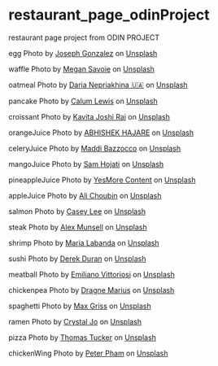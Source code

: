 # restaurant_page_odinProject

restaurant page project from ODIN PROJECT

egg Photo by <a href="https://unsplash.com/@miracletwentyone?utm_content=creditCopyText&utm_medium=referral&utm_source=unsplash">Joseph Gonzalez</a> on <a href="https://unsplash.com/photos/sunny-side-up-egg-with-bread-beside-fork-QaGDmf5tMiE?utm_content=creditCopyText&utm_medium=referral&utm_source=unsplash">Unsplash</a>

waffle Photo by <a href="https://unsplash.com/@megsavyy?utm_content=creditCopyText&utm_medium=referral&utm_source=unsplash">Megan Savoie</a> on <a href="https://unsplash.com/photos/photo-of-waffles-beside-bowls-of-strawberries-banana-and-black-berries-MpJ9SFp2lM8?utm_content=creditCopyText&utm_medium=referral&utm_source=unsplash">Unsplash</a>

oatmeal Photo by <a href="https://unsplash.com/@epicantus?utm_content=creditCopyText&utm_medium=referral&utm_source=unsplash">Daria Nepriakhina 🇺🇦</a> on <a href="https://unsplash.com/photos/oatmeal-with-milk--0gya0UbwPs?utm_content=creditCopyText&utm_medium=referral&utm_source=unsplash">Unsplash</a>

pancake Photo by <a href="https://unsplash.com/@calumlewis?utm_content=creditCopyText&utm_medium=referral&utm_source=unsplash">Calum Lewis</a> on <a href="https://unsplash.com/photos/blue-and-white-ceramic-plate-with-pancakes-8Nc_oQsc2qQ?utm_content=creditCopyText&utm_medium=referral&utm_source=unsplash">Unsplash</a>

croissant Photo by <a href="https://unsplash.com/@kjrai?utm_content=creditCopyText&utm_medium=referral&utm_source=unsplash">Kavita Joshi Rai</a> on <a href="https://unsplash.com/photos/croissant-on-top-of-stainless-steel-tray-lE5O9DktAQY?utm_content=creditCopyText&utm_medium=referral&utm_source=unsplash">Unsplash</a>

orangeJuice Photo by <a href="https://unsplash.com/@abhishek_hajare?utm_content=creditCopyText&utm_medium=referral&utm_source=unsplash">ABHISHEK HAJARE</a> on <a href="https://unsplash.com/photos/orange-juice-in-clear-drinking-glass-kkrXVKK-jhg?utm_content=creditCopyText&utm_medium=referral&utm_source=unsplash">Unsplash</a>

celeryJuice Photo by <a href="https://unsplash.com/@maddibazzocco?utm_content=creditCopyText&utm_medium=referral&utm_source=unsplash">Maddi Bazzocco</a> on <a href="https://unsplash.com/photos/clear-glass-pitcher-beside-clear-rocks-glass-gaqfzS7YLrc?utm_content=creditCopyText&utm_medium=referral&utm_source=unsplash">Unsplash</a>

mangoJuice Photo by <a href="https://unsplash.com/@samhojati?utm_content=creditCopyText&utm_medium=referral&utm_source=unsplash">Sam Hojati</a> on <a href="https://unsplash.com/photos/mango-and-lemon-juice-lw8GflbJwLc?utm_content=creditCopyText&utm_medium=referral&utm_source=unsplash">Unsplash</a>

pineappleJuice Photo by <a href="https://unsplash.com/@yesmorecontent?utm_content=creditCopyText&utm_medium=referral&utm_source=unsplash">YesMore Content</a> on <a href="https://unsplash.com/photos/clear-drinking-glass-with-yellow-liquid-yB0Bm2QqChQ?utm_content=creditCopyText&utm_medium=referral&utm_source=unsplash">Unsplash</a>

appleJuice Photo by <a href="https://unsplash.com/@alichoubin?utm_content=creditCopyText&utm_medium=referral&utm_source=unsplash">Ali Choubin</a> on <a href="https://unsplash.com/photos/person-holding-green-fruit-shake-9hNdI1kt8Ks?utm_content=creditCopyText&utm_medium=referral&utm_source=unsplash">Unsplash</a>

salmon Photo by <a href="https://unsplash.com/@simplethemes?utm_content=creditCopyText&utm_medium=referral&utm_source=unsplash">Casey Lee</a> on <a href="https://unsplash.com/photos/cooked-food-awj7sRviVXo?utm_content=creditCopyText&utm_medium=referral&utm_source=unsplash">Unsplash</a>

steak Photo by <a href="https://unsplash.com/@alexmunsell?utm_content=creditCopyText&utm_medium=referral&utm_source=unsplash">Alex Munsell</a> on <a href="https://unsplash.com/photos/close-up-photo-of-cooked-food-on-square-white-plate-auIbTAcSH6E?utm_content=creditCopyText&utm_medium=referral&utm_source=unsplash">Unsplash</a>

shrimp Photo by <a href="https://unsplash.com/@shemanska?utm_content=creditCopyText&utm_medium=referral&utm_source=unsplash">Maria Labanda</a> on <a href="https://unsplash.com/photos/cooked-shrimp-platter-hEKN_m0qGMA?utm_content=creditCopyText&utm_medium=referral&utm_source=unsplash">Unsplash</a>

sushi Photo by <a href="https://unsplash.com/@derekduran?utm_content=creditCopyText&utm_medium=referral&utm_source=unsplash">Derek Duran</a> on <a href="https://unsplash.com/photos/sushi-on-white-ceramic-plate-Jz4QMhLvGgw?utm_content=creditCopyText&utm_medium=referral&utm_source=unsplash">Unsplash</a>

meatball Photo by <a href="https://unsplash.com/@emilianovittoriosi?utm_content=creditCopyText&utm_medium=referral&utm_source=unsplash">Emiliano Vittoriosi</a> on <a href="https://unsplash.com/photos/meat-balls-on-oval-white-plate-OFismyezPnY?utm_content=creditCopyText&utm_medium=referral&utm_source=unsplash">Unsplash</a>

chickenpea Photo by <a href="https://unsplash.com/@marius_dragne?utm_content=creditCopyText&utm_medium=referral&utm_source=unsplash">Dragne Marius</a> on <a href="https://unsplash.com/photos/steamed-rice-and-meat-dish-EdzsUFqHbaY?utm_content=creditCopyText&utm_medium=referral&utm_source=unsplash">Unsplash</a>

spaghetti Photo by <a href="https://unsplash.com/@grissphoto?utm_content=creditCopyText&utm_medium=referral&utm_source=unsplash">Max Griss</a> on <a href="https://unsplash.com/photos/pasta-dish-on-brown-ceramic-bowl-otLqpb9LK70?utm_content=creditCopyText&utm_medium=referral&utm_source=unsplash">Unsplash</a>

ramen Photo by <a href="https://unsplash.com/@crystalsjo?utm_content=creditCopyText&utm_medium=referral&utm_source=unsplash">Crystal Jo</a> on <a href="https://unsplash.com/photos/ramen-dish-on-brown-ceramic-bowl-TWTxHN2QIGc?utm_content=creditCopyText&utm_medium=referral&utm_source=unsplash">Unsplash</a>

pizza Photo by <a href="https://unsplash.com/@tents_and_tread?utm_content=creditCopyText&utm_medium=referral&utm_source=unsplash">Thomas Tucker</a> on <a href="https://unsplash.com/photos/top-view-photo-of-pepperoni-pizza-beside-brown-cup-filled-with-yellow-liquid-and-ice-cubes-MNtag_eXMKw?utm_content=creditCopyText&utm_medium=referral&utm_source=unsplash">Unsplash</a>

chickenWing Photo by <a href="https://unsplash.com/@phambot?utm_content=creditCopyText&utm_medium=referral&utm_source=unsplash">Peter Pham</a> on <a href="https://unsplash.com/photos/cooked-food-on-black-tray-v5yVy3IhSRU?utm_content=creditCopyText&utm_medium=referral&utm_source=unsplash">Unsplash</a>
